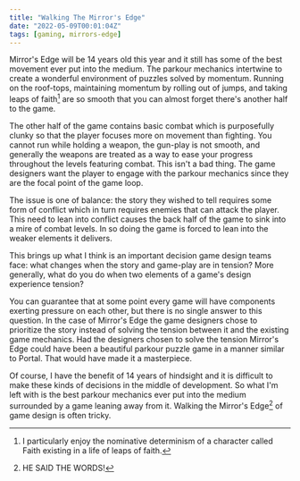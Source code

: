 ```yaml
---
title: "Walking The Mirror's Edge"
date: "2022-05-09T00:01:04Z"
tags: [gaming, mirrors-edge]
---
```


Mirror's Edge will be 14 years old this year and it still has some of the best movement ever put into the medium.
The parkour mechanics intertwine to create a wonderful environment of puzzles solved by momentum.
Running on the roof-tops, maintaining momentum by rolling out of jumps, and taking leaps of faith[^1] are so smooth that you can almost forget there's another half to the game.

The other half of the game contains basic combat which is purposefully clunky so that the player focuses more on movement than fighting.
You cannot run while holding a weapon, the gun-play is not smooth, and generally the weapons are treated as a way to ease your progress throughout the levels featuring combat.
This isn't a bad thing.
The game designers want the player to engage with the parkour mechanics since they are the focal point of the game loop.

The issue is one of balance: the story they wished to tell requires some form of conflict which in turn requires enemies that can attack the player.
This need to lean into conflict causes the back half of the game to sink into a mire of combat levels.
In so doing the game is forced to lean into the weaker elements it delivers.

This brings up what I think is an important decision game design teams face: what changes when the story and game-play are in tension?
More generally, what do you do when two elements of a game's design experience tension?

You can guarantee that at some point every game will have components exerting pressure on each other, but there is no single answer to this question.
In the case of Mirror's Edge the game designers chose to prioritize the story instead of solving the tension between it and the existing game mechanics.
Had the designers chosen to solve the tension Mirror's Edge could have been a beautiful parkour puzzle game in a manner similar to Portal.
That would have made it a masterpiece.

Of course, I have the benefit of 14 years of hindsight and it is difficult to make these kinds of decisions in the middle of development.
So what I'm left with is the best parkour mechanics ever put into the medium surrounded by a game leaning away from it.
Walking the Mirror's Edge[^2] of game design is often tricky.

[^1]: I particularly enjoy the nominative determinism of a character called Faith existing in a life of leaps of faith.
[^2]: HE SAID THE WORDS!
